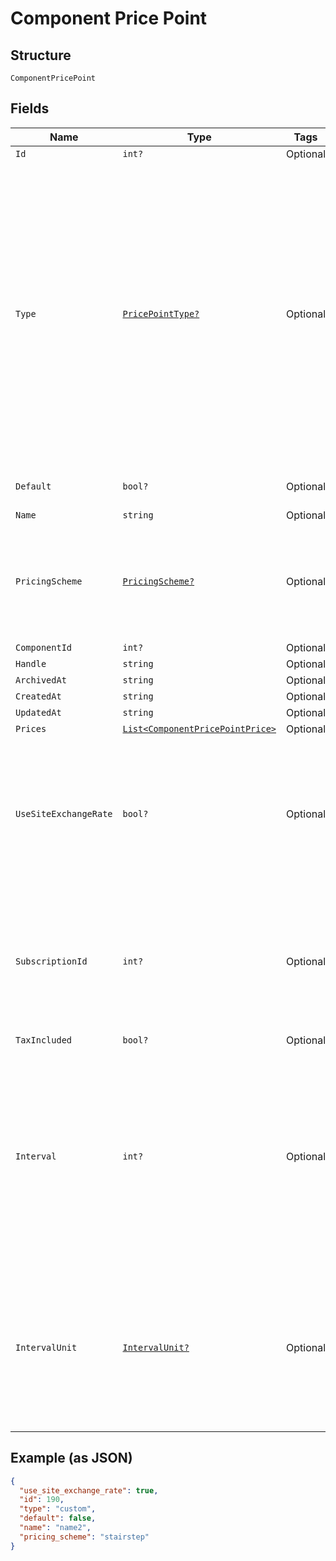 
# Component Price Point

## Structure

`ComponentPricePoint`

## Fields

| Name | Type | Tags | Description |
|  --- | --- | --- | --- |
| `Id` | `int?` | Optional | - |
| `Type` | [`PricePointType?`](../../doc/models/price-point-type.md) | Optional | Price point type. We expose the following types:<br><br>1. **default**: a price point that is marked as a default price for a certain product.<br>2. **custom**: a custom price point.<br>3. **catalog**: a price point that is **not** marked as a default price for a certain product and is **not** a custom one. |
| `Default` | `bool?` | Optional | Note: Refer to type attribute instead |
| `Name` | `string` | Optional | - |
| `PricingScheme` | [`PricingScheme?`](../../doc/models/pricing-scheme.md) | Optional | The identifier for the pricing scheme. See [Product Components](https://help.chargify.com/products/product-components.html) for an overview of pricing schemes. |
| `ComponentId` | `int?` | Optional | - |
| `Handle` | `string` | Optional | - |
| `ArchivedAt` | `string` | Optional | - |
| `CreatedAt` | `string` | Optional | - |
| `UpdatedAt` | `string` | Optional | - |
| `Prices` | [`List<ComponentPricePointPrice>`](../../doc/models/component-price-point-price.md) | Optional | - |
| `UseSiteExchangeRate` | `bool?` | Optional | Whether to use the site level exchange rate or define your own prices for each currency if you have multiple currencies defined on the site.<br>**Default**: `true` |
| `SubscriptionId` | `int?` | Optional | (only used for Custom Pricing - ie. when the price point's type is `custom`) The id of the subscription that the custom price point is for. |
| `TaxIncluded` | `bool?` | Optional | - |
| `Interval` | `int?` | Optional | The numerical interval. i.e. an interval of ‘30’ coupled with an interval_unit of day would mean this component price point would renew every 30 days. This property is only available for sites with Multifrequency enabled. |
| `IntervalUnit` | [`IntervalUnit?`](../../doc/models/interval-unit.md) | Optional | A string representing the interval unit for this component price point, either month or day. This property is only available for sites with Multifrequency enabled. |

## Example (as JSON)

```json
{
  "use_site_exchange_rate": true,
  "id": 190,
  "type": "custom",
  "default": false,
  "name": "name2",
  "pricing_scheme": "stairstep"
}
```

